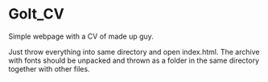 # GoIt_CV

Simple webpage with a CV of made up guy.

Just throw everything into same directory and open index.html.
The archive with fonts should be unpacked and thrown as a folder in the same directory together with other files.
